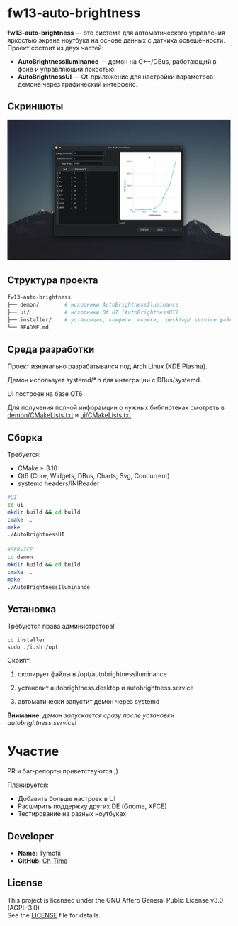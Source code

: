# fw13-auto-brightness

**fw13-auto-brightness** — это система для автоматического управления яркостью экрана ноутбука на основе данных с датчика освещённости.  
Проект состоит из двух частей:  
- **AutoBrightnessIluminance** — демон на C++/DBus, работающий в фоне и управляющий яркостью.  
- **AutoBrightnessUI** — Qt-приложение для настройки параметров демона через графический интерфейс.  


## Скриншоты

<img src="screenshots/main_ui.png">

## Структура проекта
```bash
fw13-auto-brightness
├── demon/        # исходники AutoBrightnessIluminance
├── ui/           # исходники Qt UI (AutoBrightnessUI)
├── installer/    # установщик, конфиги, иконки, .desktop/.service файлы
└── README.md
```

## Среда разработки

Проект изначально разрабатывался под Arch Linux (KDE Plasma).

Демон использует systemd/*.h для интеграции с DBus/systemd.

UI построен на базе QT6

Для получения полной инфорамции о нужных библиотеках смотреть в 
[demon/CMakeLists.txt](/demon/CMakeLists.txt) и [ui/CMakeLists.txt](/ui/CMakeLists.txt)

## Сборка

Требуется:
- CMake ≥ 3.10
- Qt6 (Core, Widgets, DBus, Charts, Svg, Concurrent)
- systemd headers/INIReader

```bash
#UI
cd ui
mkdir build && cd build
cmake ..
make
./AutoBrightnessUI

#SERVICE
cd demon
mkdir build && cd build
cmake ..
make
./AutoBrightnessIluminance

```

## Установка
Требуются права администратора!

    cd installer
    sudo ./i.sh /opt

Скрипт:
1) скопирует файлы в /opt/autobrightnessiluminance

2) установит autobrightness.desktop и autobrightness.service

3) автоматически запустит демон через systemd

**Внимание**: _демон запускается сразу после установки autobrightness.service!_

# Участие

PR и баг-репорты приветствуются ;)

Планируется:
 - Добавить больше настроек в UI
 - Расширить поддержку других DE (Gnome, XFCE)
 - Тестирование на разных ноутбуках

## Developer

- **Name**: Tymofii
- **GitHub**: [Ch-Tima](https://github.com/Ch-Tima)

## License
This project is licensed under the GNU Affero General Public License v3.0 (AGPL-3.0)  
See the [LICENSE](LICENSE) file for details.